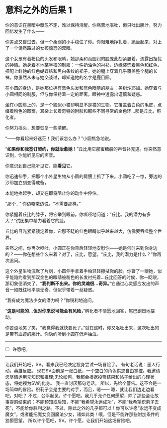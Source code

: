 # 意料之外的后果 1

你的意识在黑暗中飘忽不定，难以保持清醒。你痛苦地呕吐，但只吐出胆汁，努力回忆发生了什么——

你差点又昏过去，但一个柔弱的小手稳住了你。你艰难地挣扎着，跪坐起来，对上了一个偶然路过的女孩惊恐的双眼。

这个女孩有着粉色的头发和眼睛，她那柔和而圆润的脸庞此刻紧皱着，流露出担忧的神情。她身着本地某学校的制服：一件奶油色的衬衫，边缘装饰着黑色和红色，搭配上鲜艳的红色蝴蝶结和黑白条纹的裙子。她的腿上穿着几乎覆盖整个腿的长袜。你虽然从未与她交谈过，却知道她的名字是鹿目圆。

在小圆的身边，是她那位拥有蓝色头发和蓝色眼睛的朋友：美树沙耶加。她穿着与小圆相同的制服，但与你保持着一定的距离，眼神中透露出谨慎和疑惑。

坐在小圆肩上的，是一个貌似小猫却明显不是猫的生物。它覆盖着白色的毛皮，点缀着粉色的图案，耳朵上长着奇特的附肢和那些不同寻常的金色环...那是丘比，孵化者。

你努力摇头，想要恢复一些清醒。

“——你看起来好迷茫！我们该怎么办？”小圆焦急地说。

“**如果你和我签订契约，你就治愈她！**”丘比用它那蜜糖般的声音补充道。你突然意识到，你能听见它的声音。

你意识到自己能听见它，能**看见**它。

你迅速伸手，把那个小外星生物从小圆的肩膀上抓了下来。小圆吃了一惊，旁边的沙耶加立刻变得戒备，

本能地抬起手，却又在即将阻止你的动作中停住。

“那个…” 你边咳嗽边说，“不需要那样。”

你紧握着丘比的脖子，将它举到眼前。你嘶哑地问道：“丘比。我的潜力有多大？”试图集中精力看着它的脸。

丘比的目光紧紧锁定着你，它那不眨的红色眼睛似乎越来越大，仿佛要吞噬整个世界。

突然之间，你再次呕吐，小圆正在你背后轻轻地安慰你——她是何时来到你身边的？——你在想些什么来着？对了，丘比，愿望。“丘比，我的潜力是什么？”你再次追问。

这个外星生物沉默了片刻，小圆伸手拿着手帕轻轻擦拭你的脸。你瞥了一眼她，似乎能隐约看到那双金色的眼睛被粉色的长发衬托着...丘比回答的时候，你一眨眼，那幻象便消失了。“**我判断不出来。你的灵魂很...奇异。**”它通过心灵感应发出的声音一如既往地平淡无奇，但似乎带着一丝疑惑。

“我有成为魔法少女的潜力吗？”你锐利地追问。

“**这是可能的...但对你来说可能会有风险，**”孵化者不情愿地回答，尾巴剧烈地摆动。

你苦涩地笑了笑，“我觉得我就快要死了。”就在这时，你又呕吐出来，这次吐出的是带有血迹的胆汁。你隐约听到小圆在低声抽泣。

---

- [ ] 许愿吧。

---

让我们开始吧，SV。看来我已经决定投身尝试一场冒险了。
有句老话说：恶人行动，英雄反应。
现在SV面前是一张白纸，一个空白的角色供您自由掌控。我邀请您尽情运用元知识和推理;无论如何，我都会根据投票结果和帖子给出的心理状态，将她视为SV的化身。
我一直讨厌那句老话。
所以，先给个警告。这不会是一场简单的冒险。织莉子会是主要的对手，而且，嗯——
嗯，就让我们边走边看吧，对吧？
不过，公平起见，许个愿吧。我几乎允许任何愿望，除了那些会让故事提前结束的：不能预知或后知，不能“我希望永远成功”，不能“我希望织莉子去死”，不能给你胜利之路。不过，除此之外的几乎都可以！你可以许愿“永远不变成魔女”，或者能把魔女变回魔法少女，诸如此类！哦，但是不能许那些附加条件的狡猾愿望。
所以许个愿吧，SV。许个愿，让我们开始这场冒险吧。
